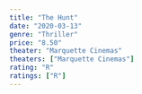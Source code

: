 ```yaml
---
title: "The Hunt"
date: "2020-03-13"
genre: "Thriller"
price: "8.50"
theater: "Marquette Cinemas"
theaters: ["Marquette Cinemas"]
rating: "R"
ratings: ["R"]
---
```

